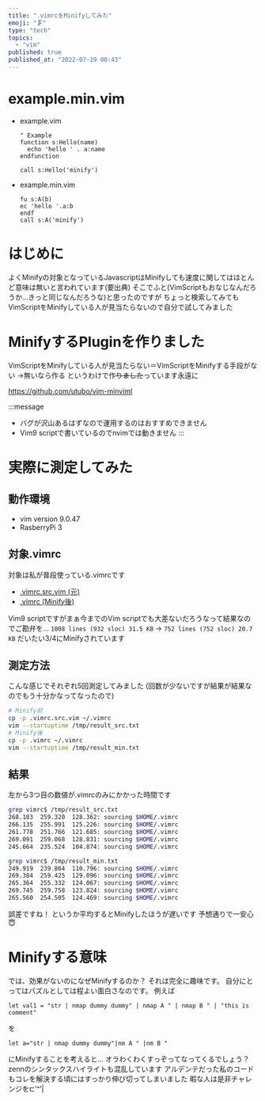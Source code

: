 ```yaml
---
title: ".vimrcをMinifyしてみた"
emoji: "🗜️"
type: "tech"
topics:
  - "vim"
published: true
published_at: "2022-07-19 00:43"
---
```


# example.min.vim
- example.vim
  ```vim
  " Example
  function s:Hello(name)
    echo 'hello ' . a:name
  endfunction
  
  call s:Hello('minify')
  ```
- example.min.vim
  ```vim
  fu s:A(b)
  ec 'hello '.a:b
  endf
  call s:A('minify')
  ```

# はじめに
よくMinifyの対象となっているJavascriptはMinifyしても速度に関してはほとんど意味は無いと言われています(要出典)
そこでふと(VimScriptもおなじなんだろうか…きっと同じなんだろうな)と思ったのですが
ちょっと検索してみてもVimScriptをMinifyしている人が見当たらないので自分で試してみました

# MinifyするPluginを作りました
VimScriptをMinifyしている人が見当たらない＝VimScriptをMinifyする手段がない
→無いなら作る
というわけで作~~りました~~っています永遠に

https://github.com/utubo/vim-minviml

:::message
- バグが沢山あるはずなので運用するのはおすすめできません
- Vim9 scriptで書いているのでnvimでは動きません
:::

# 実際に測定してみた

## 動作環境
- vim version 9.0.47
- RasberryPi 3

## 対象.vimrc
対象は私が普段使っている.vimrcです
- [.vimrc.src.vim (元)](https://github.com/utubo/dotfiles/blob/master/.vimrc.src.vim)
- [.vimrc (Minify後)](https://github.com/utubo/dotfiles/blob/master/.vimrc)

Vim9 scriptですがまぁ今までのVim scriptでも大差ないだろうなって結果なのでご勘弁を…
`1008 lines (932 sloc) 31.5 KB` → `752 lines (752 sloc) 20.7 KB`
だいたい3/4にMinifyされています
 
## 測定方法
こんな感じでそれぞれ5回測定してみました
(回数が少ないですが結果が結果なのでもう十分かなってなったので)
```bash
# Minify前
cp -p .vimrc.src.vim ~/.vimrc
vim --startuptime /tmp/result_src.txt
# Minify後
cp -p .vimrc ~/.vimrc
vim --startuptime /tmp/result_min.txt
```

## 結果
左から3つ目の数値が.vimrcのみにかかった時間です
```bash
grep vimrc$ /tmp/result_src.txt
268.183  259.320  128.362: sourcing $HOME/.vimrc
266.135  255.991  125.226: sourcing $HOME/.vimrc
261.778  251.766  121.685: sourcing $HOME/.vimrc
269.091  259.068  128.831: sourcing $HOME/.vimrc
245.664  235.524  104.874: sourcing $HOME/.vimrc

grep vimrc$ /tmp/result_min.txt
249.919  239.864  110.796: sourcing $HOME/.vimrc
269.384  259.425  129.096: sourcing $HOME/.vimrc
265.364  255.332  124.067: sourcing $HOME/.vimrc
269.745  259.758  123.824: sourcing $HOME/.vimrc
265.560  254.505  124.469: sourcing $HOME/.vimrc
```
誤差ですね！
というか平均するとMinifyしたほうが遅いです
予想通りで一安心😇

# Minifyする意味
では、効果がないのになぜMinifyするのか？
それは完全に趣味です。
自分にとってはパズルとしては程よい面白さなのです。
例えば
```vim
let val1 = "str | nmap dummy dummy" | nmap A " | nmap B " | "this is comment"
```
を
```vim
let a="str | nmap dummy dummy"|nm A " |nm B "
```
にMinifyすることを考えると…
オラわくわくすっぞってなってくるでしょう？
zennのシンタックスハイライトも混乱しています
アルデンテだった私のコードもコレを解決する頃にはすっかり伸び切ってしまいました
暇な人は是非チャレンジを⊏'ꣲ'|

